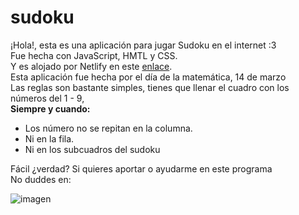 # sudoku
¡Hola!, esta es una aplicación para jugar Sudoku en el internet :3 <br>
Fue hecha con JavaScript, HMTL y CSS. <br>
Y es alojado por Netlify en este 
<a href="https://proyecto-matematico-sudoku.netlify.app/" target="_blank">enlace</a>. <br>
Esta aplicación fue hecha por el día de la matemática, 14 de marzo <br>
Las reglas son bastante simples, tienes que llenar el cuadro con los números del 1 - 9, <br>
<b>Siempre y cuando:</b>
- Los número no se repitan en la columna.
- Ni en la fila.
- Ni en los subcuadros del sudoku <br>

Fácil ¿verdad?
Si quieres aportar o ayudarme en este programa <br>
No duddes en: <br>

![imagen](https://user-images.githubusercontent.com/86622512/226116649-5ab20582-510a-4e3e-8807-878e2070d902.png)
